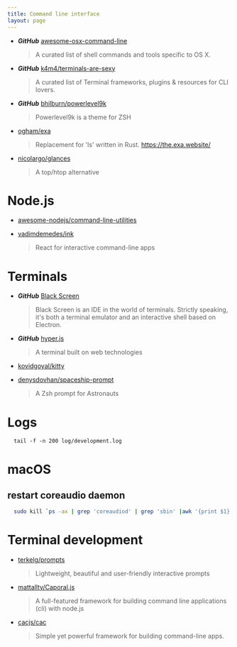 ```yaml
---
title: Command line interface
layout: page
---
```


- **_GitHub_** [awesome-osx-command-line](https://github.com/herrbischoff/awesome-osx-command-line)

  > A curated list of shell commands and tools specific to OS X.

- **_GitHub_** [k4m4/terminals-are-sexy](https://github.com/k4m4/terminals-are-sexy)

  > A curated list of Terminal frameworks, plugins & resources for CLI lovers.

- **_GitHub_** [bhilburn/powerlevel9k](https://github.com/bhilburn/powerlevel9k)

  > Powerlevel9k is a theme for ZSH

- [ogham/exa](https://github.com/ogham/exa)

  > Replacement for 'ls' written in Rust. https://the.exa.website/

- [nicolargo/glances](https://github.com/nicolargo/glances)
  > A top/htop alternative

# Node.js

- [awesome-nodejs/command-line-utilities](https://github.com/sindresorhus/awesome-nodejs#command-line-utilities)

- [vadimdemedes/ink](https://github.com/vadimdemedes/ink)
  > React for interactive command-line apps

# Terminals

- **_GitHub_** [Black Screen](https://github.com/vshatskyi/black-screen)

  > Black Screen is an IDE in the world of terminals. Strictly speaking, it's both a terminal emulator and an interactive shell based on Electron.

- **_GitHub_** [hyper.js](https://github.com/zeit/hyper)

  > A terminal built on web technologies

- [kovidgoyal/kitty](https://github.com/kovidgoyal/kitty)

- [denysdovhan/spaceship-prompt](https://github.com/denysdovhan/spaceship-prompt)
  > A Zsh prompt for Astronauts

# Logs

```
  tail -f -n 200 log/development.log
```

# macOS

## restart coreaudio daemon

```bash
  sudo kill `ps -ax | grep 'coreaudiod' | grep 'sbin' |awk '{print $1}'`
```

# Terminal development

- [terkelg/prompts](https://github.com/terkelg/prompts)

  > Lightweight, beautiful and user-friendly interactive prompts

- [mattallty/Caporal.js](https://github.com/mattallty/Caporal.js)

  > A full-featured framework for building command line applications (cli) with node.js

- [cacjs/cac](https://github.com/cacjs/cac)

  > Simple yet powerful framework for building command-line apps.
